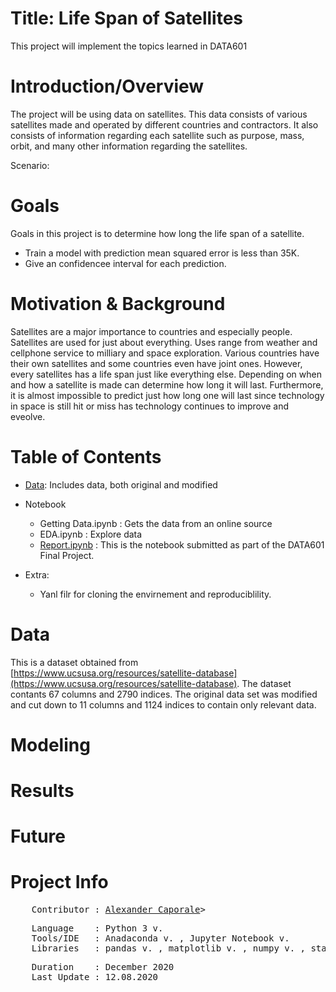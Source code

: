 # Title: Life Span of Satellites

This project will implement the topics learned in DATA601

# Introduction/Overview

The project will be using data on satellites. This data consists of various satellites made and operated by different countries and contractors. It also consists of information regarding each satellite such as purpose, mass, orbit, and many other information regarding the satellites.

Scenario: 

# Goals

Goals in this project is to determine how long the life span of a satellite.

- Train a model with prediction mean squared error is less than 35K.
- Give an confidencee interval for each prediction.

# Motivation & Background

Satellites are a major importance to countries and especially people. Satellites are used for just about everything. Uses range from weather and cellphone service to milliary and space exploration. Various countries have their own satellites and some countries even have joint ones. However, every satellites has a life span just like everything else. Depending on when and how a satellite is made can determine how long it will last. Furthermore, it is almost impossible to predict just how long one will last since technology in space is still hit or miss has technology continues to improve and eveolve.

# Table of Contents

- [Data](https://github.com/Al-Cap/Final-Project/blob/main/data): Includes data, both original and modified
- Notebook
	+ Getting Data.ipynb : Gets the data from an online source
	+ EDA.ipynb : Explore data
	+ [Report.ipynb](https://github.com/Al-Cap/Final-Project/blob/main/code/report.ipynb) : This is the notebook submitted as part of the DATA601 Final Project.

- Extra:
	+ Yanl filr for cloning the envirnement and reproduciblility.

# Data
This is a dataset obtained from [https://www.ucsusa.org/resources/satellite-database](https://www.ucsusa.org/resources/satellite-database). The dataset contants 67 columns and 2790 indices. The original data set was modified and cut down to 11 columns and 1124 indices to contain only relevant data.

# Modeling


# Results

# Future

# Project Info
<pre>
	Contributor	: <a href=https://github.com/Al-Cap>Alexander Caporale</a>>
</pre>

<pre>
	Language	: Python 3 v.
	Tools/IDE 	: Anadaconda v. , Jupyter Notebook v.
	Libraries	: pandas v. , matplotlib v. , numpy v. , statsmodels v.
</pre>

<pre>
	Duration	: December 2020
	Last Update	: 12.08.2020
</pre>
